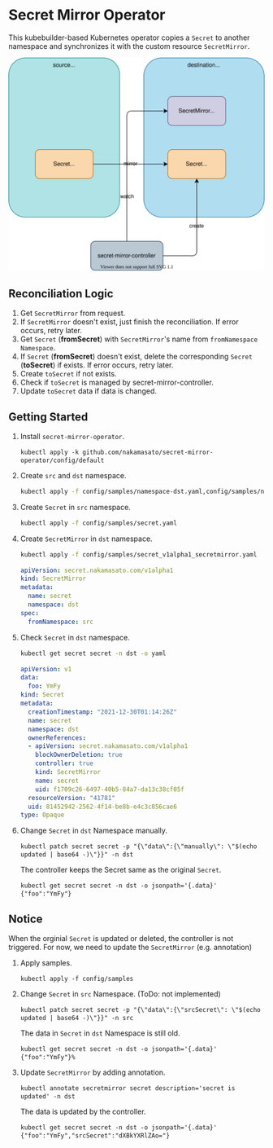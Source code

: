 # Secret Mirror Operator

This kubebuilder-based Kubernetes operator copies a `Secret` to another namespace and synchronizes it with the custom resource `SecretMirror`.

![](diagram.drawio.svg)

## Reconciliation Logic

1. Get `SecretMirror` from request.
2. If `SecretMirror` doesn't exist, just finish the reconciliation. If error occurs, retry later.
3. Get `Secret` (**fromSecret**) with `SecretMirror`'s name from `fromNamespace` `Namespace`.
4. If `Secret` (**fromSecret**) doesn't exist, delete the corresponding `Secret` (**toSecret**) if exists. If error occurs, retry later.
5. Create `toSecret` if not exists.
6. Check if `toSecret` is managed by secret-mirror-controller.
7. Update `toSecret` data if data is changed.

## Getting Started
1. Install `secret-mirror-operator`.
    ```
    kubectl apply -k github.com/nakamasato/secret-mirror-operator/config/default
    ```
1. Create `src` and `dst` namespace.
    ```bash
    kubectl apply -f config/samples/namespace-dst.yaml,config/samples/namespace-src.yaml
    ```
1. Create `Secret` in `src` namespace.
    ```bash
    kubectl apply -f config/samples/secret.yaml
    ```
1. Create `SecretMirror` in `dst` namespace.
    ```bash
    kubectl apply -f config/samples/secret_v1alpha1_secretmirror.yaml
    ```
    ```yaml
    apiVersion: secret.nakamasato.com/v1alpha1
    kind: SecretMirror
    metadata:
      name: secret
      namespace: dst
    spec:
      fromNamespace: src
    ```
1. Check `Secret` in `dst` namespace.
    ```bash
    kubectl get secret secret -n dst -o yaml
    ```

    ```yaml
    apiVersion: v1
    data:
      foo: YmFy
    kind: Secret
    metadata:
      creationTimestamp: "2021-12-30T01:14:26Z"
      name: secret
      namespace: dst
      ownerReferences:
      - apiVersion: secret.nakamasato.com/v1alpha1
        blockOwnerDeletion: true
        controller: true
        kind: SecretMirror
        name: secret
        uid: f1709c26-6497-40b5-84a7-da13c38cf05f
      resourceVersion: "41781"
      uid: 81452942-2562-4f14-be8b-e4c3c856cae6
    type: Opaque
    ```
1. Change `Secret` in `dst` Namespace manually.

    ```
    kubectl patch secret secret -p "{\"data\":{\"manually\": \"$(echo updated | base64 -)\"}}" -n dst
    ```

    The controller keeps the Secret same as the original `Secret`.

    ```
    kubectl get secret secret -n dst -o jsonpath='{.data}'
    {"foo":"YmFy"}
    ```

## Notice

When the orginial `Secret` is updated or deleted, the controller is not triggered. For now, we need to update the `SecretMirror` (e.g. annotation)

1. Apply samples.
    ```
    kubectl apply -f config/samples
    ```
1. Change `Secret` in `src` Namespace. (ToDo: not implemented)
    ```
    kubectl patch secret secret -p "{\"data\":{\"srcSecret\": \"$(echo updated | base64 -)\"}}" -n src
    ```

    The data in `Secret` in `dst` Namespace is still old.

    ```
    kubectl get secret secret -n dst -o jsonpath='{.data}'
    {"foo":"YmFy"}%
    ```
1. Update `SecretMirror` by adding annotation.
    ```
    kubectl annotate secretmirror secret description='secret is updated' -n dst
    ```

    The data is updated by the controller.

    ```
    kubectl get secret secret -n dst -o jsonpath='{.data}'
    {"foo":"YmFy","srcSecret":"dXBkYXRlZAo="}
    ```
